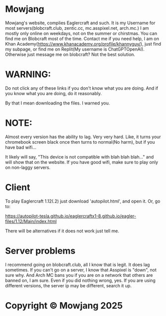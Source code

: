 # Mowjang
Mowjang's website, complies Eaglercraft and such. It is my Username for most servers(blobcraft.club, zentic.cc, mc.asspixel.net, arch.mc.)
I am mostly only online on weekdays, not on the summer or chirstmas. You can find me on Blobcraft most of the time.
Contact me if you need help, I am on Khan Academy(https://www.khanacademy.org/profile/khannyguy/), just find my subpage, or find me on Replit(My username is ChatGPTOpenAI).
Otherwise just message me on blobcraft? Not the best solution.

# WARNING:
Do not click any of these links if you don't know what you are doing. And if you know what you are doing, do it reasonably.

By that I mean downloading the files. I warned you.

# NOTE:
Almost every version has the ability to lag. Very very hard. Like, it turns your chromebook screen black once then turns to normal(No harm), but if you have bad wifi...

It likely will say, "This device is not compatible with blah blah blah..." and will show that on the website. If you have good wifi, make sure to play only on non-laggy servers.

# Client
To play Eaglercraft 1.12(.2) just download 'autopilot.html', and open it. Or, go to:

https://autopilot-tesla.github.io/eaglercraftx1-8.github.io/eagler-files/1.12/Main/index.html

There will be alternatives if it does not work just tell me.

# Server problems
I recommend going on blobcraft.club, all I know that is legit. It does lag sometimes.
If you can't go on a server, I know that Asspixel is "down", not sure why. And Arch MC bans you if you are on a network that others are banned on, I am sure. Even if you did nothing wrong, yes.
If you are using different versions, the server ip may be different, search it up.

# Copyright © Mowjang 2025
